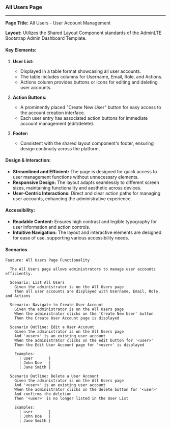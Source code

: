 ### All Users Page

---

**Page Title:** All Users - User Account Management

**Layout:** Utilizes the Shared Layout Component standards of the AdminLTE Bootstrap Admin Dashboard Template.

#### Key Elements:

1. **User List:**
   - Displayed in a table format showcasing all user accounts.
   - The table includes columns for Username, Email, Role, and Actions.
   - Actions column provides buttons or icons for editing and deleting user accounts.

2. **Action Buttons:**
   - A prominently placed "Create New User" button for easy access to the account creation interface.
   - Each user entry has associated action buttons for immediate account management (edit/delete).

3. **Footer:**
   - Consistent with the shared layout component's footer, ensuring design continuity across the platform.

#### Design & Interaction:

- **Streamlined and Efficient:** The page is designed for quick access to user management functions without unnecessary elements.
- **Responsive Design:** The layout adapts seamlessly to different screen sizes, maintaining functionality and aesthetic across devices.
- **User-Centric Interactions:** Direct and clear action paths for managing user accounts, enhancing the administrative experience.

#### Accessibility:

- **Readable Content:** Ensures high contrast and legible typography for user information and action controls.
- **Intuitive Navigation:** The layout and interactive elements are designed for ease of use, supporting various accessibility needs.

#### Scenarios

```gherkin
Feature: All Users Page Functionality

  The All Users page allows administrators to manage user accounts efficiently.

  Scenario: List All Users
    Given the administrator is on the All Users page
    Then all user accounts are displayed with Username, Email, Role, and Actions

  Scenario: Navigate to Create User Account
    Given the administrator is on the All Users page
    When the administrator clicks on the 'Create New User' button
    Then the Create User Account page is displayed

  Scenario Outline: Edit a User Account
    Given the administrator is on the All Users page
    And '<user>' is an existing user account
    When the administrator clicks on the edit button for '<user>'
    Then the Edit User Account page for '<user>' is displayed

    Examples:
      | user       |
      | John Doe   |
      | Jane Smith |

  Scenario Outline: Delete a User Account
    Given the administrator is on the All Users page
    And '<user>' is an existing user account
    When the administrator clicks on the delete button for '<user>'
    And confirms the deletion
    Then '<user>' is no longer listed in the User List

    Examples:
      | user       |
      | John Doe   |
      | Jane Smith |
```